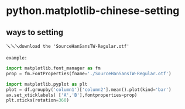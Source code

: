 # python.matplotlib-chinese-setting
## ways to setting

` 🪛🪛🪛download the 'SourceHanSansTW-Regular.otf' `

`example:`

```python
import matplotlib.font_manager as fm
prop = fm.FontProperties(fname='./SourceHanSansTW-Regular.otf') 

import matplotlib.pyplot as plt
plot = df.groupby('column1')['column2'].mean().plot(kind='bar')
ax.set_xticklabels( ['A','B'],fontproperties=prop)
plt.xticks(rotation=360)
```
